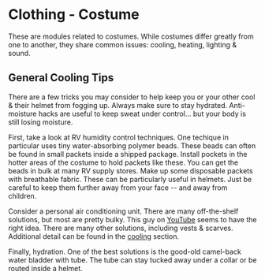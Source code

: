Clothing - Costume
==================
These are modules related to costumes. While costumes differ greatly from
one to another, they share common issues: cooling, heating, lighting & sound.

General Cooling Tips
--------------------
There are a few tricks you may consider to help keep you or your other
cool & their helmet from fogging up.
Always make sure to stay hydrated. Anti-moisture hacks are useful to keep
sweat under control... but your body is still losing moisture.

First, take a look at RV humidity control techniques. One techique in
particular uses tiny water-absorbing polymer beads. These beads can often
be found in small packets inside a shipped package. Install pockets in
the hotter areas of the costume to hold packets like these. You can get the
beads in bulk at many RV supply stores. Make up some disposable packets with
breathable fabric. These can be particularly useful in helmets. Just be
careful to keep them further away from your face -- and away from children.

Consider a personal air conditioning unit. There are many off-the-shelf
solutions, but most are pretty bulky. This guy on
[YouTube](http://www.youtube.com/watch?v=MyJILFrtb5U) seems to have the
right idea. There are many other solutions, including vests & scarves.
Additional detail can be found in the [cooling](../cooling)
section.

Finally, hydration. One of the best solutions is the good-old camel-back
water bladder with tube. The tube can stay tucked away under a collar or be
routed inside a helmet.
